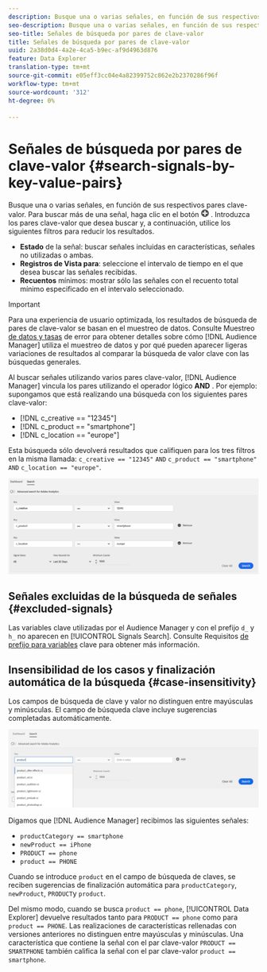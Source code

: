 ```yaml
---
description: Busque una o varias señales, en función de sus respectivos pares clave-valor.
seo-description: Busque una o varias señales, en función de sus respectivos pares clave-valor.
seo-title: Señales de búsqueda por pares de clave-valor
title: Señales de búsqueda por pares de clave-valor
uuid: 2a38d0d4-4a2e-4ca5-b9ec-af9d4963d876
feature: Data Explorer
translation-type: tm+mt
source-git-commit: e05eff3cc04e4a82399752c862e2b2370286f96f
workflow-type: tm+mt
source-wordcount: '312'
ht-degree: 0%

---
```



# Señales de búsqueda por pares de clave-valor {#search-signals-by-key-value-pairs}

Busque una o varias señales, en función de sus respectivos pares clave-valor.
Para buscar más de una señal, haga clic en el botón ![Añadir](assets/icon_add.png) . Introduzca los pares clave-valor que desea buscar y, a continuación, utilice los siguientes filtros para reducir los resultados.

* **Estado** de la señal: buscar señales incluidas en características, señales no utilizadas o ambas.
* **Registros de Vista para**: seleccione el intervalo de tiempo en el que desea buscar las señales recibidas.
* **Recuentos** mínimos: mostrar sólo las señales con el recuento total mínimo especificado en el intervalo seleccionado.

>[!IMPORTANT]
>
>Para una experiencia de usuario optimizada, los resultados de búsqueda de pares de clave-valor se basan en el muestreo de datos. Consulte Muestreo [de datos y tasas](/help/using/reporting/report-sampling.md) de error para obtener detalles sobre cómo [!DNL Audience Manager] utiliza el muestreo de datos y por qué pueden aparecer ligeras variaciones de resultados al comparar la búsqueda de valor clave con las búsquedas generales.

Al buscar señales utilizando varios pares clave-valor, [!DNL Audience Manager] vincula los pares utilizando el operador lógico **AND** . Por ejemplo: supongamos que está realizando una búsqueda con los siguientes pares clave-valor:

* [!DNL c_creative == "12345"]
* [!DNL c_product == "smartphone"]
* [!DNL c_location == "europe"]

Esta búsqueda sólo devolverá resultados que califiquen para los tres filtros en la misma llamada: `c_creative == "12345"` `AND` `c_product == "smartphone"` `AND` `c_location == "europe"`.

![](assets/signals-search.png)

## Señales excluidas de la búsqueda de señales {#excluded-signals}

Las variables clave utilizadas por el Audience Manager y con el prefijo `d_` y `h_` no aparecen en [!UICONTROL Signals Search]. Consulte Requisitos [de prefijo para variables](../../traits/trait-variable-prefixes.md) clave para obtener más información.

## Insensibilidad de los casos y finalización automática de la búsqueda {#case-insensitivity}

Los campos de búsqueda de clave y valor no distinguen entre mayúsculas y minúsculas. El campo de búsqueda clave incluye sugerencias completadas automáticamente.

![](assets/signal-search-suggestions.png)

Digamos que [!DNL Audience Manager] recibimos las siguientes señales:

* `productCategory == smartphone`
* `newProduct == iPhone`
* `PRODUCT == phone`
* `product == PHONE`

Cuando se introduce `product` en el campo de búsqueda de claves, se reciben sugerencias de finalización automática para `productCategory`, `newProduct`, `PRODUCT`y `product`.

Del mismo modo, cuando se busca `product == phone`, [!UICONTROL Data Explorer] devuelve resultados tanto para `PRODUCT == phone` como para `product == PHONE`.
Las realizaciones de características rellenadas con versiones anteriores no distinguen entre mayúsculas y minúsculas. Una característica que contiene la señal con el par clave-valor `PRODUCT == SMARTPHONE` también califica la señal con el par clave-valor `product == smartphone`.